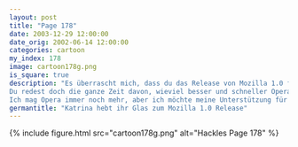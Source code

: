```yaml
---
layout: post
title: "Page 178"
date: 2003-12-29 12:00:00
date_orig: 2002-06-14 12:00:00
categories: cartoon
my_index: 178
image: cartoon178g.png
is_square: true
description: "Es überrascht mich, dass du das Release von Mozilla 1.0 feierst, Katrina. 
Du redest doch die ganze Zeit davon, wieviel besser und schneller Opera ist
Ich mag Opera immer noch mehr, aber ich möchte meine Unterstützung für solch ein wichtiges und verbindendes Projekt zeigen Und dieses Katzenminze-Bier ist fantastisch Katrina Vittles Boss Dog"
germantitle: "Katrina hebt ihr Glas zum Mozilla 1.0 Release"
---
```


{% include figure.html src="cartoon178g.png" alt="Hackles Page 178"  %}
